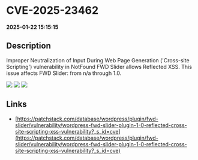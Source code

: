 # CVE-2025-23462

**2025-01-22 15:15:15**

## Description
Improper Neutralization of Input During Web Page Generation ('Cross-site Scripting') vulnerability in NotFound FWD Slider allows Reflected XSS. This issue affects FWD Slider: from n/a through 1.0.

![](https://img.shields.io/static/v1?label=Score&message=7.1&color=red)
![](https://img.shields.io/static/v1?label=Severity&message=HIGH&color=red)
![](https://img.shields.io/static/v1?label=CWE&message=XSS&color=green)

## Links
- [https://patchstack.com/database/wordpress/plugin/fwd-slider/vulnerability/wordpress-fwd-slider-plugin-1-0-reflected-cross-site-scripting-xss-vulnerability?_s_id=cve](https://patchstack.com/database/wordpress/plugin/fwd-slider/vulnerability/wordpress-fwd-slider-plugin-1-0-reflected-cross-site-scripting-xss-vulnerability?_s_id=cve)
